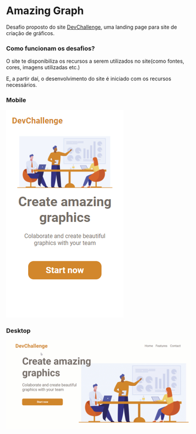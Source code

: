 # Amazing Graph
 Desafio proposto do site [DevChallenge](https://www.devchallenge.com.br/challenges/5ec9a7fc10e94a38493d3910/details), uma landing page para site de criação de gráficos.
### Como funcionam os desafios?
O site te disponibiliza os recursos a serem utilizados no site(como fontes, cores, imagens utilizadas etc.)

E, a partir daí, o desenvolvimento do site é iniciado com os recursos necessários.

 
 
 
 ### Mobile
 
 ![Imagem mobile](https://github.com/luizlopes12/AmazingGraph/blob/main/img.png)

### Desktop
 ![Imagem](https://github.com/luizlopes12/AmazingGraph/blob/main/gif.gif) 
 
